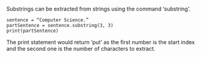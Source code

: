 Substrings can be extracted from strings using the command ‘substring’.
```
sentence = “Computer Science.”
partSentence = sentence.substring(3, 3)
print(partSentence)
```
The print statement would return ‘put’ as the first number is the start index and the second one is the number of characters to extract.